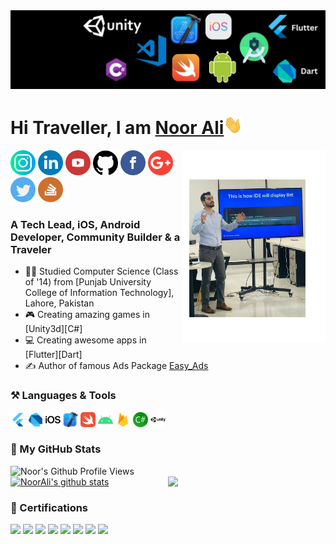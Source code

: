 <img src="https://github.com/nooralibutt/nooralibutt/blob/master/linkedin-banner.png" />

<h1>Hi Traveller, I am <a href="https://www.linkedin.com/in/nooralibutt/">Noor Ali</a><img src="https://raw.githubusercontent.com/ABSphreak/ABSphreak/master/gifs/Hi.gif" width="30px" height="30px"></h1>
<img align='right' src="https://github.com/nooralibutt/nooralibutt/blob/master/dp.png" width="230" />

<a href="https://www.instagram.com/nooralibutt"><img src="https://github.com/nooralibutt/nooralibutt/blob/master/logos/instagram.png" width="40" /></a>
<a href="https://www.linkedin.com/in/nooralibutt"><img src="https://github.com/nooralibutt/nooralibutt/blob/master/logos/linkedin.png" width="40" /></a>
<a href="https://youtube.com/@nooralibutt2690"><img src="https://github.com/nooralibutt/nooralibutt/blob/master/logos/youtube-logo.png" width="40" /></a>
<a href="https://github.com/nooralibutt"><img src="https://github.com/nooralibutt/nooralibutt/blob/master/logos/github-logo.png" width="40" /></a>
<a href="https://www.facebook.com/iamnooralibutt/"><img src="https://github.com/nooralibutt/nooralibutt/blob/master/logos/facebook.png" width="40" /></a>
<a href="mailto:nooralibutt@gmail.com"><img src="https://github.com/nooralibutt/nooralibutt/blob/master/logos/google-plus.png" width="40" /></a>
<a href="https://twitter.com/nooralibutt"><img src="https://github.com/nooralibutt/nooralibutt/blob/master/logos/twitter.png" width="40" /></a>
<a href="https://stackoverflow.com/users/2898708/noor-ali-butt"><img src="https://github.com/nooralibutt/nooralibutt/blob/master/logos/stackoverflow.png" width="40" /></a>

### A Tech Lead, iOS, Android Developer, Community Builder & a Traveler
- 🙋‍♂️ Studied Computer Science (Class of '14) from [Punjab University College of Information Technology], Lahore, Pakistan
- 🎮 Creating amazing games in [Unity3d][C#]
- 💻 Creating awesome apps in [Flutter][Dart]
- ✍️ Author of famous Ads Package [Easy_Ads](https://github.com/nooralibutt/easy-ads)

### ⚒️ Languages & Tools

<code><img width=24px src="https://raw.githubusercontent.com/github/explore/80688e429a7d4ef2fca1e82350fe8e3517d3494d/topics/flutter/flutter.png"></code>
<code><img width=24px src="https://raw.githubusercontent.com/github/explore/80688e429a7d4ef2fca1e82350fe8e3517d3494d/topics/dart/dart.png"></code>
<code><img width=24px src="https://raw.githubusercontent.com/github/explore/80688e429a7d4ef2fca1e82350fe8e3517d3494d/topics/ios/ios.png"></code>
<code><img width=24px src="https://raw.githubusercontent.com/github/explore/80688e429a7d4ef2fca1e82350fe8e3517d3494d/topics/xcode/xcode.png"></code>
<code><img width=24px src="https://raw.githubusercontent.com/github/explore/80688e429a7d4ef2fca1e82350fe8e3517d3494d/topics/swift/swift.png"></code>
<code><img width=24px src="https://raw.githubusercontent.com/github/explore/80688e429a7d4ef2fca1e82350fe8e3517d3494d/topics/android/android.png"></code>
<code><img width=24px src="https://raw.githubusercontent.com/github/explore/80688e429a7d4ef2fca1e82350fe8e3517d3494d/topics/firebase/firebase.png"></code>
<code><img width=24px src="https://raw.githubusercontent.com/github/explore/80688e429a7d4ef2fca1e82350fe8e3517d3494d/topics/csharp/csharp.png"></code>
<code><img width=24px src="https://raw.githubusercontent.com/github/explore/80688e429a7d4ef2fca1e82350fe8e3517d3494d/topics/unity/unity.png"></code>

### 📝 My GitHub Stats 

![Noor's Github Profile Views](https://komarev.com/ghpvc/?username=nooralibutt&color=blueviolet)
<br/>
[![NoorAli's github stats](https://github-readme-stats.vercel.app/api?username=nooralibutt&theme=gotham)](https://github.com/nooralibutt/github-readme-stats) <img src = "https://github-readme-streak-stats.herokuapp.com?user=nooralibutt&theme=solarized-dark&hide_border=true&date_format=M%20j%5B%2C%20Y%5D&line_height=25" align='right' width=50%>

### 🪪 Certifications

<a href="https://www.linkedin.com/learning/certificates/cd520d144175d47b314f582951556b6fc2cef53eb6c2457d89c92ff55120e778"><img src="https://img.shields.io/badge/Flutter-%2302569B.svg?style=for-the-badge&logo=Flutter&logoColor=white"/></a>
<a href="https://www.linkedin.com/learning/certificates/5f88e91933e914148da5c555243b29d2e59efeb8308db6980d4af327affe0e4e"><img src="https://img.shields.io/badge/swift-F54A2A?style=for-the-badge&logo=swift&logoColor=white"/></a>
<a href="https://www.linkedin.com/learning/certificates/90d4517d278dd6d8989bc36b43c1e4385d8039b885705ee1a060cf692f20763a"><img src="https://img.shields.io/badge/MS%20TEAMS-7B83EB?style=for-the-badge&logo=microsoftteams&logoColor=white"/></a>
<a href="https://www.linkedin.com/learning/certificates/0a6b4e152cc0c7a1360f6a07be760a14fcbff5d47bb2efc7867b5716a5b5253f"><img src="https://img.shields.io/badge/java-%23ED8B00.svg?style=for-the-badge&logo=openjdk&logoColor=white"/></a>
<a href="https://www.linkedin.com/learning/certificates/6281e086aab42cc52d71a3b528143a810e8ce47bf12c01807a83cb987247baae"><img src="https://img.shields.io/badge/Blockchain-2F3134?style=for-the-badge&logo=hyperledger&logoColor=white"/></a>
<a href="https://www.linkedin.com/learning/certificates/1c4effe8bfa16d9c9e65b817bcb677afdfe1c64fafd6c78cdf36f2b53ea02f7b"><img src="https://img.shields.io/badge/ASO-258ffa?style=for-the-badge&logo=googleanalytics&logoColor=white"/></a>
<a href="https://www.linkedin.com/learning/certificates/735d045cf73cdbaf473a2b3f3b7b9d6e91ed1de11f21614c056fe2fbf6fc5be2"><img src="https://img.shields.io/badge/git-%23F05033.svg?style=for-the-badge&logo=git&logoColor=white"/></a>
<a href="https://www.linkedin.com/learning/certificates/5ccd17062856d43ef189893405e83c39b40e07652784fa835ab18123d83e10a6"><img src="https://img.shields.io/badge/iOS-000000?style=for-the-badge&logo=ios&logoColor=white"/></a>
